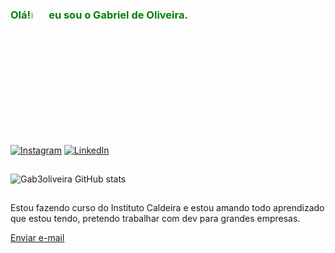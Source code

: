 
<div style= "color: green">

### Olá!<img src="https://media.tenor.com/AiFlDhPuslEAAAAi/alien-peace-sign-joypixels.gif" alt="Waving Hand" width="5%"> eu sou o Gabriel de Oliveira. 

</div>

[![Instagram](https://img.shields.io/badge/Instagram-E4405F?style=for-the-badge&logo=instagram&logoColor=white)](https://www.instagram.com/gabrieldeoliveiragalves)
[![LinkedIn](https://img.shields.io/badge/LinkedIn-0077B5?style=for-the-badge&logo=linkedin&logoColor=white)](https://www.linkedin.com/in/gabriel-de-oliveira-galves-207430278/)
##
![Gab3oliveira GitHub stats](https://github-readme-stats.vercel.app/api?username=gab3oliveira&show_icons=true&theme=merko)
##
Estou fazendo curso do Instituto Caldeira e estou amando todo aprendizado que estou tendo, pretendo trabalhar com dev para grandes empresas.

[Enviar e-mail](mailto:gabriel.o.galves@gmail.com)



